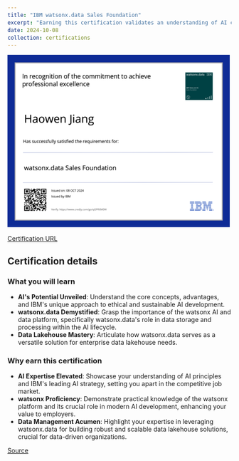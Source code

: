 ```yaml
---
title: "IBM watsonx.data Sales Foundation"
excerpt: "Earning this certification validates an understanding of AI concepts, IBM's AI strategy, the watsonx platform, and watsonx.data's role in AI development and enterprise data management.<br/><img src='/images/ibm-watsonx-data-sales-foundation.png'>"
date: 2024-10-08
collection: certifications
---
```


![](/images/ibm-watsonx-data-sales-foundation.png)

[Certification URL](https://www.credly.com/badges/8dc5bf09-0be2-468f-88dd-07bf3a5e2a93/public_url)

## Certification details

### What you will learn

- **AI's Potential Unveiled**: Understand the core concepts, advantages, and IBM's unique approach to ethical and sustainable AI development.
- **watsonx.data Demystified**: Grasp the importance of the watsonx AI and data platform, specifically watsonx.data's role in data storage and processing within the AI lifecycle.
- **Data Lakehouse Mastery**: Articulate how watsonx.data serves as a versatile solution for enterprise data lakehouse needs.


### Why earn this certification

- **AI Expertise Elevated**: Showcase your understanding of AI principles and IBM's leading AI strategy, setting you apart in the competitive job market.
- **watsonx Proficiency**: Demonstrate practical knowledge of the watsonx platform and its crucial role in modern AI development, enhancing your value to employers.
- **Data Management Acumen**: Highlight your expertise in leveraging watsonx.data for building robust and scalable data lakehouse solutions, crucial for data-driven organizations.

[Source](https://www.credly.com/badges/8dc5bf09-0be2-468f-88dd-07bf3a5e2a93/public_url)
